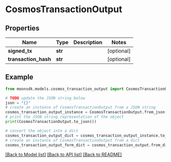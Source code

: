 # CosmosTransactionOutput

## Properties

| Name                  | Type    | Description | Notes       |
| --------------------- | ------- | ----------- | ----------- |
| **signed\_tx**        | **str** |             | \[optional] |
| **transaction\_hash** | **str** |             | \[optional] |

## Example

```python
from moonsdk.models.cosmos_transaction_output import CosmosTransactionOutput

# TODO update the JSON string below
json = "{}"
# create an instance of CosmosTransactionOutput from a JSON string
cosmos_transaction_output_instance = CosmosTransactionOutput.from_json(json)
# print the JSON string representation of the object
print(CosmosTransactionOutput.to_json())

# convert the object into a dict
cosmos_transaction_output_dict = cosmos_transaction_output_instance.to_dict()
# create an instance of CosmosTransactionOutput from a dict
cosmos_transaction_output_form_dict = cosmos_transaction_output.from_dict(cosmos_transaction_output_dict)
```

[\[Back to Model list\]](./#documentation-for-models) [\[Back to API list\]](./#documentation-for-api-endpoints) [\[Back to README\]](./)
